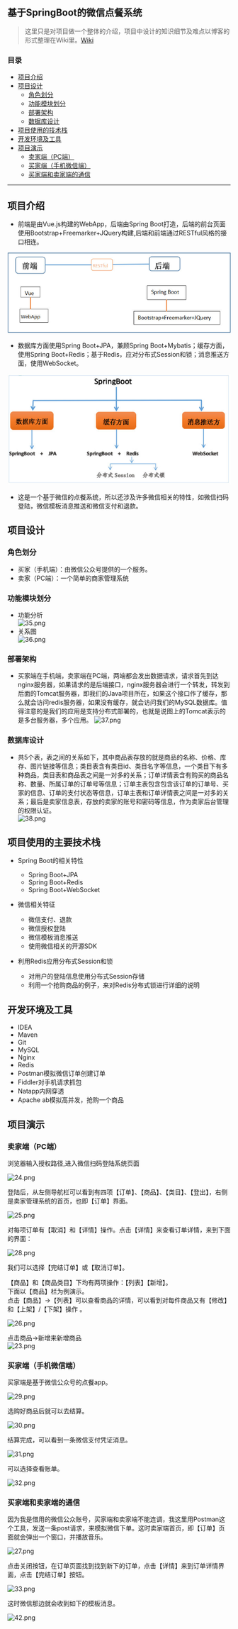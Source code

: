 ## 基于SpringBoot的微信点餐系统
>这里只是对项目做一个整体的介绍，项目中设计的知识细节及难点以博客的形式整理在Wiki里。[Wiki](https://github.com/sqmax/springboot-project/wiki)

### 目录
* [项目介绍](#项目介绍)
* [项目设计](#项目设计)
    * [角色划分](#角色划分)
    * [功能模块划分](#功能模块划分)
    * [部署架构](#部署架构)
    * [数据库设计](#数据库设计)
* [项目使用的技术栈](#项目使用的技术栈)
* [开发环境及工具](#开发环境及工具)
* [项目演示](#项目演示)
    * [卖家端（PC端）](#卖家端（PC端）)
    * [买家端（手机微信端）](#买家端（手机微信端）)
    * [买家端和卖家端的通信](#买家端和卖家端的通信)

---

## 项目介绍  
* 前端是由Vue.js构建的WebApp，后端由Spring Boot打造，后端的前台页面使用Bootstrap+Freemarker+JQuery构建,后端和前端通过RESTful风格的接口相连。

![34.png](screenshoot/34.jpg)

* 数据库方面使用Spring Boot+JPA，兼顾Spring Boot+Mybatis；缓存方面，使用Spring Boot+Redis；基于Redis，应对分布式Session和锁；消息推送方面，使用WebSocket。      

![21.png](screenshoot/21.jpg)

* 这是一个基于微信的点餐系统，所以还涉及许多微信相关的特性，如微信扫码登陆，微信模板消息推送和微信支付和退款。

## 项目设计

### 角色划分
* 买家（手机端）：由微信公众号提供的一个服务。
* 卖家（PC端）：一个简单的商家管理系统

### 功能模块划分
* 功能分析   
    ![35.png](http://wx3.sinaimg.cn/large/0072Njp2gy1fye8s42c5fj30jh070glo.jpg)   
* 关系图           
    ![36.png](http://wx1.sinaimg.cn/large/0072Njp2gy1fye8s4ekm9j30kv0armxw.jpg)   

### 部署架构
* 买家端在手机端，卖家端在PC端，两端都会发出数据请求，请求首先到达nginx服务器，如果请求的是后端接口，nginx服务器会进行一个转发，转发到后面的Tomcat服务器，即我们的Java项目所在，如果这个接口作了缓存，那么就会访问redis服务器，如果没有缓存，就会访问我们的MySQL数据库。值得注意的是我们的应用是支持分布式部署的，也就是说图上的Tomcat表示的是多台服务器，多个应用。
    ![37.png](http://wx4.sinaimg.cn/large/0072Njp2gy1fye8w31cqlj30j908jwez.jpg)
### 数据库设计
*  共5个表，表之间的关系如下，其中商品表存放的就是商品的名称、价格、库存、图片链接等信息；类目表含有类目id、类目名字等信息，一个类目下有多种商品，类目表和商品表之间是一对多的关系；订单详情表含有购买的商品名称、数量、所属订单的订单号等信息；订单主表包含包含该订单的订单号、买家的信息、订单的支付状态等信息，订单主表和订单详情表之间是一对多的关系；最后是卖家信息表，存放的卖家的账号和密码等信息，作为卖家后台管理的权限认证。   
    ![38.png](http://wx2.sinaimg.cn/large/0072Njp2gy1fye8s55e98j30hs08774e.jpg)       


## 项目使用的主要技术栈
* Spring Boot的相关特性
    * Spring Boot+JPA
    * Spring Boot+Redis
    * Spring Boot+WebSocket
    
* 微信相关特征
    * 微信支付、退款
    * 微信授权登陆
    * 微信模板消息推送
    * 使用微信相关的开源SDK
* 利用Redis应用分布式Session和锁
    * 对用户的登陆信息使用分布式Session存储
    * 利用一个抢购商品的例子，来对Redis分布式锁进行详细的说明

## 开发环境及工具
* IDEA   
* Maven   
* Git   
* MySQL
* Nginx
* Redis                
* Postman模拟微信订单创建订单
* Fiddler对手机请求抓包    
* Natapp内网穿透       
* Apache ab模拟高并发，抢购一个商品

## 项目演示   

### 卖家端（PC端）  

浏览器输入授权路径,进入微信扫码登陆系统页面         

![24.png](http://wx1.sinaimg.cn/large/0072Njp2gy1fye8zhfpupj308c04hglu.jpg)                                                         

登陆后，从左侧导航栏可以看到有四项【订单】、【商品】、【类目】、【登出】，右侧是卖家管理系统的首页，也即【订单】界面。   

![25.png](http://wx2.sinaimg.cn/large/0072Njp2gy1fye8zhulfpj30m80b9jvh.jpg)   

 对每项订单有【取消】和【详情】操作。点击【详情】来查看订单详情，来到下面的界面：
 
 ![28.png](http://wx4.sinaimg.cn/large/0072Njp2gy1fye8zi8eqwj30m80bwq3x.jpg)
 
 我们可以选择【完结订单】或【取消订单】。       

【商品】和【商品类目】下均有两项操作：【列表】【新增】。      
下面以【商品】栏为例演示。     
点击【商品】->【列表】可以查看商品的详情，可以看到对每件商品又有【修改】和【上架】/【下架】操作 。       

![26.png](http://wx3.sinaimg.cn/large/0072Njp2gy1fye91jz0sij30m80bwjv3.jpg)

点击商品->新增来新增商品        
 ![23.png](http://wx2.sinaimg.cn/large/0072Njp2gy1fye91jl9fuj30go0bm74q.jpg)     
 
### 买家端（手机微信端）
买家端是基于微信公众号的点餐app。      

![29.png](http://wx2.sinaimg.cn/large/0072Njp2gy1fye9a14qghj308c0es0to.jpg)

选购好商品后就可以去结算。

![30.png](http://wx1.sinaimg.cn/large/0072Njp2gy1fye9a1gidxj308c07bq35.jpg)

结算完成，可以看到一条微信支付凭证消息。

![31.png](http://wx4.sinaimg.cn/large/0072Njp2gy1fye9a1wva9j308c0653yg.jpg)

可以选择查看账单。

![32.png](http://wx3.sinaimg.cn/large/0072Njp2gy1fye9a28nusj308c0es750.jpg)

### 买家端和卖家端的通信
因为我是借用的微信公众账号，买家端和卖家端不能连调，我这里用Postman这个工具，发送一条post请求，来模拟微信下单。这时卖家端首页，即【订单】页面就会弹出一个窗口，并播放音乐。   

![27.png](http://wx3.sinaimg.cn/large/0072Njp2gy1fye9dwirtwj30m80b7421.jpg)  

点击关闭按钮，在订单页面找到找到新下的订单，点击【详情】来到订单详情界面，点击【完结订单】按钮。

![33.png](http://wx4.sinaimg.cn/large/0072Njp2gy1fye9dwwj2sj30m80bwt9p.jpg)

这时微信那边就会收到如下的模板消息。   

![42.png](http://wx1.sinaimg.cn/large/0072Njp2gy1fye9dxu453j308c06ajrj.jpg)










